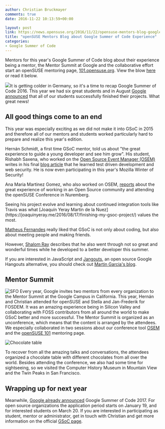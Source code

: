 ```yaml
---
author: Christian Bruckmayer
comments: true
date: 2016-11-22 10:13:59+00:00

layout: post
link: https://news.opensuse.org/2016/11/22/opensuse-mentors-blog-google-summer-of-code-experience/
title: "openSUSE Mentors Blog about Google Summer of Code Experience"
categories:
- Google Summer of Code
---
```

Mentors for this year's Google Summer of Code blog about their experience being a mentor, the Mentor Summit at Google and the collaborative effort start an openSUSE mentoring page, [101.opensuse.org](http://101.opensuse.org/). View the blow [here](https://github.com/openSUSE/mentoring/wiki/Blog-article-2016) or read it below.

![](https://camo.githubusercontent.com/a33ff87c6fda345b91c74c14d187dcb650efebe7/68747470733a2f2f646576656c6f706572732e676f6f676c652e636f6d2f6f70656e2d736f757263652f67736f632f7265736f75726365732f646f776e6c6f6164732f47536f432d6c6f676f2d686f72697a6f6e74616c2d3830302e706e67)It is getting colder in Germany, so it's a time to recap Google Summer of Code 2016. This year we had six great students and in August [Google announced](https://summerofcode.withgoogle.com/archive/2016/organizations/5377981685956608/) that all of our students successfully finished their projects. What great news!


## [](https://github.com/openSUSE/mentoring/wiki/Blog-article-2016#all-good-things-come-to-an-end)All good things come to an end


This year was especially exciting as we did not make it into GSoC in 2015 and therefore all of our mentors and students worked particularly hard to prepare and realize this year's edition.

Hernán Schmidt, a first time GSoC mentor, told us about "the great experience to guide a young developer and see him grow". His student, Rishabh Saxena, who worked on the [Open Source Event Manager (OSEM)](http://osem.io/) writes in his final [blog article](https://rishabhstr.wordpress.com/2016/08/14/gsoc-16-last-week/) that he learned test driven development and web security. He is now even participating in this year's Mozilla Winter of Security!

Ana Maria Martinez Gomez, who also worked on OSEM, [reports](https://gsocwithopensuse.wordpress.com/2016/08/23/gsoc-comes-to-an-end/) about the great experience of working in an Open Source community and attending the openSUSE Conference in Nuremberg.

<!-- more -->Seeing his project evolve and learning about continued integration tools like Travis was what [Joaquín Yeray Martín de la Nuez](https://joaquinyeray.me/2016/08/17/finishing-my-gsoc-project/) values the most.

[Matheus Fernandes](http://msfernandes.github.io/blog/2016/08/20/Final-evaluation) really liked that GSoC is not only about coding, but also about meeting people and making friends.

However, [Shalom Ray](https://shalom7blog.wordpress.com/2016/08/23/there-is-no-real-ending/) describes that he also went through not so great and wonderful times while he developed to a better developer this summer.

If you are interested in JavaScript and [Jangouts](https://github.com/jangouts/jangouts), an open source Google Hangouts alternative, you should check out [Martin Garcia's blog](https://thingsofgeek.com/).


## [](https://github.com/openSUSE/mentoring/wiki/Blog-article-2016#mentor-summit)Mentor Summit


![SFO](https://camo.githubusercontent.com/04830e837429d283fbfeb9e5690dde5a99da0017/687474703a2f2f70617374652e6f70656e737573652e6f72672f766965772f7261772f3632303932303963) Every year, Google invites two mentors from every organization to the Mentor Summit at the Google Campus in California. This year, Hernán and Christian attended for openSUSE and Stella and Jan-Frederik for FOSDEM. It was an amazing experience being in Silicon Valley and collaborating with FOSS contributors from all around the world to make GSoC better and more successful. The Mentor Summit is organized as an unconference, which means that the content is arranged by the attendees. We especially collaborated in two sessions about our conference tool [OSEM](http://osem.io) and the [openSUSE 101](http://101.opensuse.org) mentoring page.

![Chocolate table](https://camo.githubusercontent.com/0e8bd7474b0542e30d2253c5d05087c75c02d9f6/687474703a2f2f70617374652e6f70656e737573652e6f72672f766965772f7261772f6263396134633566)

To recover from all the amazing talks and conversations, the attendees organized a chocolate table with different chocolates from all over the world. Besides attending the conference, we also had some time for sightseeing, so we visited the Computer History Museum in Mountain View and the Twin Peaks in San Francisco.


## [](https://github.com/openSUSE/mentoring/wiki/Blog-article-2016#wrapping-up-for-next-year)Wrapping up for next year


Meanwhile, [Google already announced](https://opensource.googleblog.com/2016/10/announcing-google-code-in-2016-and.html) Google Summer of Code 2017. For open source organizations the application period starts on January 19, and for interested students on March 20. If you are interested in participating as student, mentor or administrator, get in touch with Christian and get more information on the official [GSoC page](https://developers.google.com/open-source/gsoc/).

		
